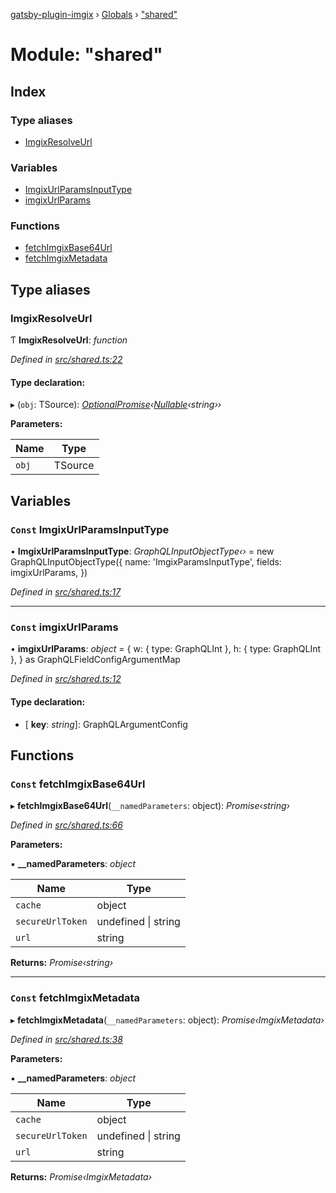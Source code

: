 [gatsby-plugin-imgix](../README.md) › [Globals](../globals.md) › ["shared"](_shared_.md)

# Module: "shared"

## Index

### Type aliases

* [ImgixResolveUrl](_shared_.md#imgixresolveurl)

### Variables

* [ImgixUrlParamsInputType](_shared_.md#const-imgixurlparamsinputtype)
* [imgixUrlParams](_shared_.md#const-imgixurlparams)

### Functions

* [fetchImgixBase64Url](_shared_.md#const-fetchimgixbase64url)
* [fetchImgixMetadata](_shared_.md#const-fetchimgixmetadata)

## Type aliases

###  ImgixResolveUrl

Ƭ **ImgixResolveUrl**: *function*

*Defined in [src/shared.ts:22](https://github.com/WalltoWall/gatsby-plugin-imgix/blob/e91e6e9/src/shared.ts#L22)*

#### Type declaration:

▸ (`obj`: TSource): *[OptionalPromise](_utils_.md#optionalpromise)‹[Nullable](_utils_.md#nullable)‹string››*

**Parameters:**

Name | Type |
------ | ------ |
`obj` | TSource |

## Variables

### `Const` ImgixUrlParamsInputType

• **ImgixUrlParamsInputType**: *GraphQLInputObjectType‹›* = new GraphQLInputObjectType({
  name: 'ImgixParamsInputType',
  fields: imgixUrlParams,
})

*Defined in [src/shared.ts:17](https://github.com/WalltoWall/gatsby-plugin-imgix/blob/e91e6e9/src/shared.ts#L17)*

___

### `Const` imgixUrlParams

• **imgixUrlParams**: *object* = {
  w: { type: GraphQLInt },
  h: { type: GraphQLInt },
} as GraphQLFieldConfigArgumentMap

*Defined in [src/shared.ts:12](https://github.com/WalltoWall/gatsby-plugin-imgix/blob/e91e6e9/src/shared.ts#L12)*

#### Type declaration:

* \[ **key**: *string*\]: GraphQLArgumentConfig

## Functions

### `Const` fetchImgixBase64Url

▸ **fetchImgixBase64Url**(`__namedParameters`: object): *Promise‹string›*

*Defined in [src/shared.ts:66](https://github.com/WalltoWall/gatsby-plugin-imgix/blob/e91e6e9/src/shared.ts#L66)*

**Parameters:**

▪ **__namedParameters**: *object*

Name | Type |
------ | ------ |
`cache` | object |
`secureUrlToken` | undefined &#124; string |
`url` | string |

**Returns:** *Promise‹string›*

___

### `Const` fetchImgixMetadata

▸ **fetchImgixMetadata**(`__namedParameters`: object): *Promise‹ImgixMetadata›*

*Defined in [src/shared.ts:38](https://github.com/WalltoWall/gatsby-plugin-imgix/blob/e91e6e9/src/shared.ts#L38)*

**Parameters:**

▪ **__namedParameters**: *object*

Name | Type |
------ | ------ |
`cache` | object |
`secureUrlToken` | undefined &#124; string |
`url` | string |

**Returns:** *Promise‹ImgixMetadata›*
